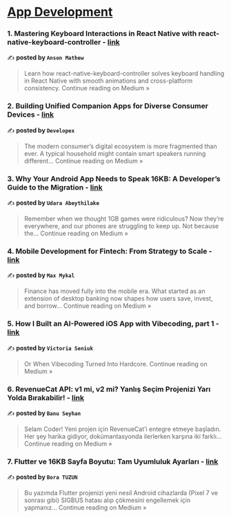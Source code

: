 
<h1><a href=https://medium.com/tag/mobile-app-development/recommended target="_blank" rel="noopener noreferrer">App Development</a></h1>
<h3>1. Mastering Keyboard Interactions in React Native with react-native-keyboard-controller - <a href="https://medium.com/@ansonmathew/mastering-keyboard-interactions-in-react-native-with-react-native-keyboard-controller-54a4a6e92358?source=rss------mobile_app_development-5" target="_blank" rel="noopener noreferrer">link</a></h3>

✍️ **posted by `Anson Mathew`**

<blockquote>Learn how react-native-keyboard-controller solves keyboard handling in React Native with smooth animations and cross-platform consistency.
Continue reading on Medium »</blockquote>

<h3>2. Building Unified Companion Apps for Diverse Consumer Devices - <a href="https://developex.medium.com/building-unified-companion-apps-for-diverse-consumer-devices-59c5d0e8f7dd?source=rss------mobile_app_development-5" target="_blank" rel="noopener noreferrer">link</a></h3>

✍️ **posted by `Developex`**

<blockquote>The modern consumer’s digital ecosystem is more fragmented than ever. A typical household might contain smart speakers running different…
Continue reading on Medium »</blockquote>

<h3>3. Why Your Android App Needs to Speak 16KB: A Developer’s Guide to the Migration - <a href="https://medium.com/@abeythilakeudara3/why-your-android-app-needs-to-speak-16kb-a-developers-guide-to-the-migration-0bb4fad111db?source=rss------mobile_app_development-5" target="_blank" rel="noopener noreferrer">link</a></h3>

✍️ **posted by `Udara Abeythilake`**

<blockquote>Remember when we thought 1GB games were ridiculous? Now they’re everywhere, and our phones are struggling to keep up. Not because the…
Continue reading on Medium »</blockquote>

<h3>4. Mobile Development for Fintech: From Strategy to Scale - <a href="https://medium.com/@max.mykal/mobile-development-for-fintech-from-strategy-to-scale-8738abcc25c4?source=rss------mobile_app_development-5" target="_blank" rel="noopener noreferrer">link</a></h3>

✍️ **posted by `Max Mykal`**

<blockquote>Finance has moved fully into the mobile era. What started as an extension of desktop banking now shapes how users save, invest, and borrow…
Continue reading on Medium »</blockquote>

<h3>5. How I Built an AI-Powered iOS App with Vibecoding, part 1 - <a href="https://medium.com/@victoriaseniuk/how-i-built-an-ai-powered-ios-app-with-vibecoding-part-1-62ebf0a8d8d6?source=rss------mobile_app_development-5" target="_blank" rel="noopener noreferrer">link</a></h3>

✍️ **posted by `Victoria Seniuk`**

<blockquote>Or When Vibecoding Turned Into Hardcore.
Continue reading on Medium »</blockquote>

<h3>6. RevenueCat API: v1 mi, v2 mi? Yanlış Seçim Projenizi Yarı Yolda Bırakabilir! - <a href="https://medium.com/@banuaskahraman/revenuecat-api-v1-mi-v2-mi-yanl%C4%B1%C5%9F-se%C3%A7im-projenizi-yar%C4%B1-yolda-b%C4%B1rakabilir-24d954d52a7a?source=rss------mobile_app_development-5" target="_blank" rel="noopener noreferrer">link</a></h3>

✍️ **posted by `Banu Seyhan`**

<blockquote>Selam Coder! Yeni projen için RevenueCat’i entegre etmeye başladın. Her şey harika gidiyor, dokümantasyonda ilerlerken karşına iki farklı…
Continue reading on Medium »</blockquote>

<h3>7. Flutter ve 16KB Sayfa Boyutu: Tam Uyumluluk Ayarları - <a href="https://medium.com/@boratzn94/flutter-ve-16kb-sayfa-boyutu-tam-uyumluluk-ayarlar%C4%B1-c037469d4451?source=rss------mobile_app_development-5" target="_blank" rel="noopener noreferrer">link</a></h3>

✍️ **posted by `Bora TUZUN`**

<blockquote>Bu yazımda Flutter projenizi yeni nesil Android cihazlarda (Pixel 7 ve sonrası gibi) SIGBUS hatası alıp çökmesini engellemek için yapmanız…
Continue reading on Medium »</blockquote>


